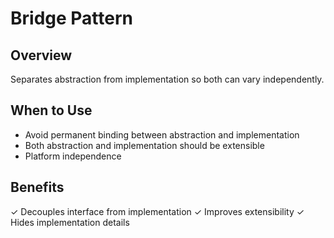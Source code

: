 # Bridge Pattern
## Overview
Separates abstraction from implementation so both can vary independently.

## When to Use
- Avoid permanent binding between abstraction and implementation
- Both abstraction and implementation should be extensible
- Platform independence

## Benefits
✓ Decouples interface from implementation
✓ Improves extensibility
✓ Hides implementation details
